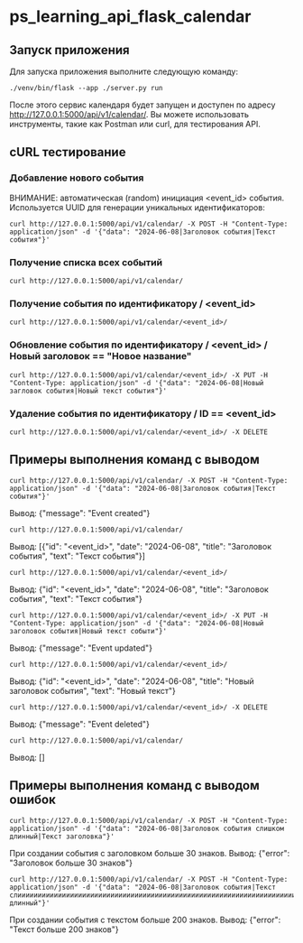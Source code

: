 # ps_learning_api_flask_calendar

## Запуск приложения

Для запуска приложения выполните следующую команду:

```
./venv/bin/flask --app ./server.py run
```

После этого сервис календаря будет запущен и доступен по адресу http://127.0.0.1:5000/api/v1/calendar/. Вы можете использовать инструменты, такие как Postman или curl, для тестирования API.

## cURL тестирование

### Добавление нового события

ВНИМАНИЕ: автоматическая (random) инициация <event_id> события. Используется UUID для генерации уникальных идентификаторов:
```
curl http://127.0.0.1:5000/api/v1/calendar/ -X POST -H "Content-Type: application/json" -d '{"data": "2024-06-08|Заголовок события|Текст события"}'
```

### Получение списка всех событий
```
curl http://127.0.0.1:5000/api/v1/calendar/
```

### Получение события по идентификатору / <event_id>
```
curl http://127.0.0.1:5000/api/v1/calendar/<event_id>/
```

### Обновление события по идентификатору / <event_id> / Новый заголовок == "Новое название"
```
curl http://127.0.0.1:5000/api/v1/calendar/<event_id>/ -X PUT -H "Content-Type: application/json" -d '{"data": "2024-06-08|Новый загловок события|Новый текст события"}'
```

### Удаление события по идентификатору / ID == <event_id>
```
curl http://127.0.0.1:5000/api/v1/calendar/<event_id>/ -X DELETE
```

## Примеры выполнения команд с выводом

```
curl http://127.0.0.1:5000/api/v1/calendar/ -X POST -H "Content-Type: application/json" -d '{"data": "2024-06-08|Заголовок события|Текст события"}'
```
Вывод: {"message": "Event created"}

```
curl http://127.0.0.1:5000/api/v1/calendar/
```
Вывод: [{"id": "<event_id>", "date": "2024-06-08", "title": "Заголовок события", "text": "Текст события"}]

```
curl http://127.0.0.1:5000/api/v1/calendar/<event_id>/
```
Вывод: {"id": "<event_id>", "date": "2024-06-08", "title": "Заголовок события", "text": "Текст события"}

```
curl http://127.0.0.1:5000/api/v1/calendar/<event_id>/ -X PUT -H "Content-Type: application/json" -d '{"data": "2024-06-08|Новый заголовок события|Новый текст событи"}'
```
Вывод: {"message": "Event updated"}

```
curl http://127.0.0.1:5000/api/v1/calendar/<event_id>/
```
Вывод: {"id": "<event_id>", "date": "2024-06-08", "title": "Новый заголовок события", "text": "Новый текст"}

```
curl http://127.0.0.1:5000/api/v1/calendar/<event_id>/ -X DELETE
```
Вывод: {"message": "Event deleted"}

```
curl http://127.0.0.1:5000/api/v1/calendar/
```
Вывод: []

## Примеры выполнения команд с выводом ошибок

```
curl http://127.0.0.1:5000/api/v1/calendar/ -X POST -H "Content-Type: application/json" -d '{"data": "2024-06-08|Заголовок события слишком длинный|Текст заголовка"}'
```
При создании события с заголовком больше 30 знаков.
Вывод: {"error": "Заголовок больше 30 знаков"}

```
curl http://127.0.0.1:5000/api/v1/calendar/ -X POST -H "Content-Type: application/json" -d '{"data": "2024-06-08|Заголовок события|Текст слииииииииииииииииииииииииииииииииииииииииииииииииииииииииииииииииииииииииииииииииииииииииииииииииииииииииииииииииииииииииииииииииииииииииииииииииииииииииииииииииииииииииииииииииииииишком длинный"}'
```
При создании события с текстом больше 200 знаков.
Вывод: {"error": "Текст больше 200 знаков"}
